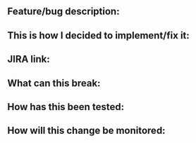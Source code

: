 ## Feature/bug description:

## This is how I decided to implement/fix it:

## JIRA link:

## What can this break:

## How has this been tested:

## How will this change be monitored:
